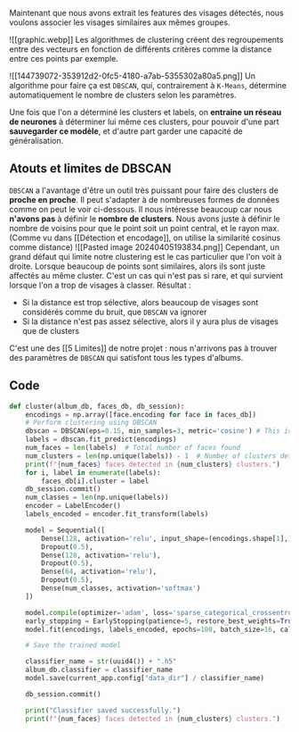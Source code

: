 Maintenant que nous avons extrait les features des visages détectés, nous voulons associer les visages similaires aux mêmes groupes.

![[graphic.webp]]
Les algorithmes de clustering créent des regroupements entre des vecteurs en fonction de différents critères comme la distance entre ces points par exemple. 

![[144739072-353912d2-0fc5-4180-a7ab-5355302a80a5.png]]
Un algorithme pour faire ça est `DBSCAN`, qui, contrairement à `K-Means`, détermine automatiquement le nombre de clusters selon les paramètres.

Une fois que l'on a déterminé les clusters et labels, on **entraine un réseau de neurones** à déterminer lui même ces clusters, pour pouvoir d'une part **sauvegarder ce modèle**, et d'autre part garder une capacité de généralisation.

## Atouts et limites de DBSCAN

`DBSCAN` a l'avantage d'être un outil très puissant pour faire des clusters de **proche en proche**. Il peut s'adapter à de nombreuses formes de données comme on peut le voir ci-dessous. Il nous intéresse beaucoup car nous **n'avons pas** à définir le **nombre de clusters**. 
Nous avons juste à définir le nombre de voisins pour que le point soit un point central, et le rayon max. (Comme vu dans [[Détection et encodage]], on utilise la similarité cosinus comme distance)
![[Pasted image 20240405193834.png]]
Cependant, un grand défaut qui limite notre clustering est le cas particulier que l'on voit à droite. Lorsque beaucoup de points sont similaires, alors ils sont juste affectés au même cluster. C'est un cas qui n'est pas si rare, et qui survient lorsque l'on a trop de visages à classer. Résultat :
- Si la distance est trop sélective, alors beaucoup de visages sont considérés comme du bruit, que `DBSCAN` va ignorer
- Si la distance n'est pas assez sélective, alors il y aura plus de visages que de clusters

C'est une des [[5 Limites]] de notre projet : nous n'arrivons pas à trouver des paramètres de `DBSCAN` qui satisfont tous les types d'albums.
## Code
```Python
def cluster(album_db, faces_db, db_session):
    encodings = np.array([face.encoding for face in faces_db])
    # Perform clustering using DBSCAN
    dbscan = DBSCAN(eps=0.15, min_samples=3, metric='cosine') # This is the trickiest part to adjust
    labels = dbscan.fit_predict(encodings)
    num_faces = len(labels)  # Total number of faces found
    num_clusters = len(np.unique(labels)) - 1  # Number of clusters detected (excluding noise)
    print(f"{num_faces} faces detected in {num_clusters} clusters.")
    for i, label in enumerate(labels):
        faces_db[i].cluster = label
    db_session.commit()
    num_classes = len(np.unique(labels))
    encoder = LabelEncoder()
    labels_encoded = encoder.fit_transform(labels)

    model = Sequential([
        Dense(128, activation='relu', input_shape=(encodings.shape[1],)),
        Dropout(0.5),
        Dense(128, activation='relu'),
        Dropout(0.5),
        Dense(64, activation='relu'),
        Dropout(0.5),
        Dense(num_classes, activation='softmax')
    ])

    model.compile(optimizer='adam', loss='sparse_categorical_crossentropy', metrics=['accuracy'])
    early_stopping = EarlyStopping(patience=5, restore_best_weights=True)
    model.fit(encodings, labels_encoded, epochs=100, batch_size=16, callbacks=[early_stopping])

    # Save the trained model

    classifier_name = str(uuid4()) + ".h5"
    album_db.classifier = classifier_name
    model.save(current_app.config["data_dir"] / classifier_name)

    db_session.commit()

    print("Classifier saved successfully.")
    print(f"{num_faces} faces detected in {num_clusters} clusters.")
```
